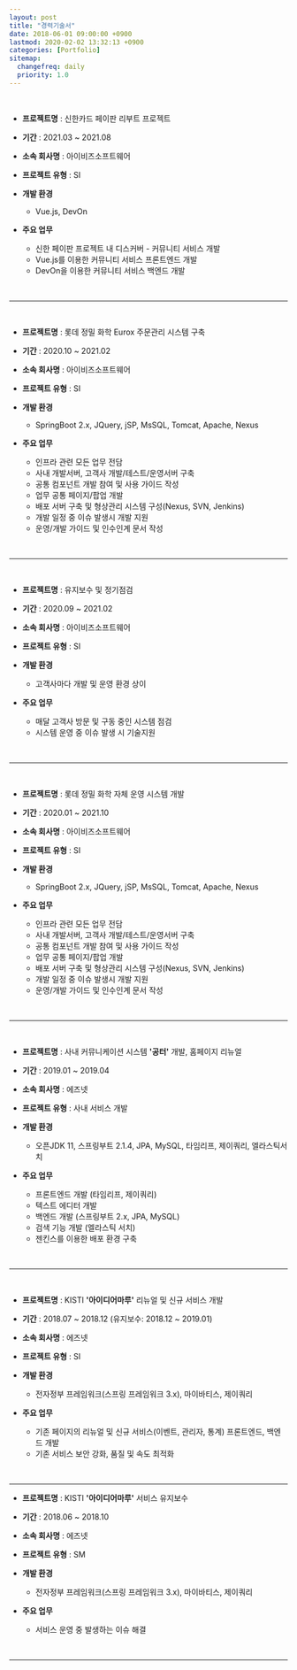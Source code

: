 ```yaml
---
layout: post
title: "경력기술서"
date: 2018-06-01 09:00:00 +0900
lastmod: 2020-02-02 13:32:13 +0900
categories: [Portfolio]
sitemap:
  changefreq: daily
  priority: 1.0
---
```


<br/>

- **프로젝트명** : 신한카드 페이판 리부트 프로젝트

- **기간** : 2021.03 ~ 2021.08

- **소속 회사명** : 아이비즈소프트웨어

- **프로젝트 유형** : SI

- **개발 환경**

  - Vue.js, DevOn

- **주요 업무**
  - 신한 페이판 프로젝트 내 디스커버 - 커뮤니티 서비스 개발
  - Vue.js를 이용한 커뮤니티 서비스 프론트엔드 개발
  - DevOn을 이용한 커뮤니티 서비스 백엔드 개발

<br/>

---

<br/>

- **프로젝트명** : 롯데 정밀 화학 Eurox 주문관리 시스템 구축

- **기간** : 2020.10 ~ 2021.02

- **소속 회사명** : 아이비즈소프트웨어

- **프로젝트 유형** : SI

- **개발 환경**

  - SpringBoot 2.x, JQuery, jSP, MsSQL, Tomcat, Apache, Nexus

- **주요 업무**
  - 인프라 관련 모든 업무 전담
  - 사내 개발서버, 고객사 개발/테스트/운영서버 구축
  - 공통 컴포넌트 개발 참여 및 사용 가이드 작성
  - 업무 공통 페이지/팝업 개발
  - 배포 서버 구축 및 형상관리 시스템 구성(Nexus, SVN, Jenkins)
  - 개발 일정 중 이슈 발생시 개발 지원
  - 운영/개발 가이드 및 인수인계 문서 작성

<br/>

---

<br/>

- **프로젝트명** : 유지보수 및 정기점검

- **기간** : 2020.09 ~ 2021.02

- **소속 회사명** : 아이비즈소프트웨어

- **프로젝트 유형** : SI

- **개발 환경**

  - 고객사마다 개발 및 운영 환경 상이

- **주요 업무**
  - 매달 고객사 방문 및 구동 중인 시스템 점검
  - 시스템 운영 중 이슈 발생 시 기술지원

<br/>

---

<br/>

- **프로젝트명** : 롯데 정밀 화학 자체 운영 시스템 개발

- **기간** : 2020.01 ~ 2021.10

- **소속 회사명** : 아이비즈소프트웨어

- **프로젝트 유형** : SI

- **개발 환경**

  - SpringBoot 2.x, JQuery, jSP, MsSQL, Tomcat, Apache, Nexus

- **주요 업무**
  - 인프라 관련 모든 업무 전담
  - 사내 개발서버, 고객사 개발/테스트/운영서버 구축
  - 공통 컴포넌트 개발 참여 및 사용 가이드 작성
  - 업무 공통 페이지/팝업 개발
  - 배포 서버 구축 및 형상관리 시스템 구성(Nexus, SVN, Jenkins)
  - 개발 일정 중 이슈 발생시 개발 지원
  - 운영/개발 가이드 및 인수인계 문서 작성

<br/>

---

<br/>

- **프로젝트명** : 사내 커뮤니케이션 시스템 **'공터'** 개발, 홈페이지 리뉴얼

- **기간** : 2019.01 ~ 2019.04

- **소속 회사명** : 에즈넷

- **프로젝트 유형** : 사내 서비스 개발

- **개발 환경**

  - 오픈JDK 11, 스프링부트 2.1.4, JPA, MySQL, 타임리프, 제이쿼리, 엘라스틱서치

- **주요 업무**
  - 프론트엔드 개발 (타임리프, 제이쿼리)
  - 텍스트 에디터 개발
  - 백엔드 개발 (스프링부트 2.x, JPA, MySQL)
  - 검색 기능 개발 (엘라스틱 서치)
  - 젠킨스를 이용한 배포 환경 구축

<br/>

---

<br/>

- **프로젝트명** : KISTI **'아이디어마루'** 리뉴얼 및 신규 서비스 개발

- **기간** : 2018.07 ~ 2018.12 (유지보수: 2018.12 ~ 2019.01)

- **소속 회사명** : 에즈넷

- **프로젝트 유형** : SI

- **개발 환경**

  - 전자정부 프레임워크(스프링 프레임워크 3.x), 마이바티스, 제이쿼리

- **주요 업무**
  - 기존 페이지의 리뉴얼 및 신규 서비스(이벤트, 관리자, 통계) 프론트엔드, 백엔드 개발
  - 기존 서비스 보안 강화, 품질 및 속도 최적화

<br/>

---

- **프로젝트명** : KISTI **'아이디어마루'** 서비스 유지보수

- **기간** : 2018.06 ~ 2018.10

- **소속 회사명** : 에즈넷

- **프로젝트 유형** : SM

- **개발 환경**

  - 전자정부 프레임워크(스프링 프레임워크 3.x), 마이바티스, 제이쿼리

- **주요 업무**
  - 서비스 운영 중 발생하는 이슈 해결

<br/>

---
